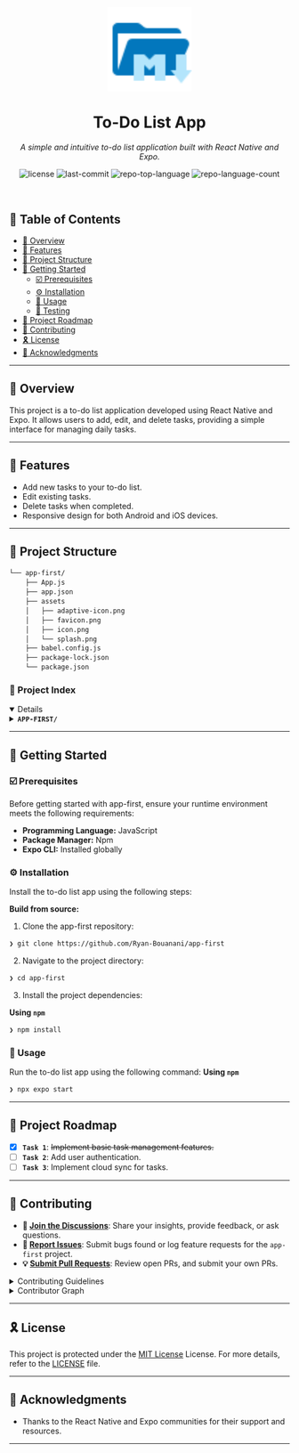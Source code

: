<p align="center">
    <img src="https://raw.githubusercontent.com/PKief/vscode-material-icon-theme/ec559a9f6bfd399b82bb44393651661b08aaf7ba/icons/folder-markdown-open.svg" align="center" width="30%">
</p>
<p align="center"><h1 align="center">To-Do List App</h1></p>
<p align="center">
	<em>A simple and intuitive to-do list application built with React Native and Expo.</em>
</p>
<p align="center">
	<img src="https://img.shields.io/github/license/Ryan-Bouanani/app-first?style=default&logo=opensourceinitiative&logoColor=white&color=0080ff" alt="license">
	<img src="https://img.shields.io/github/last-commit/Ryan-Bouanani/app-first?style=default&logo=git&logoColor=white&color=0080ff" alt="last-commit">
	<img src="https://img.shields.io/github/languages/top/Ryan-Bouanani/app-first?style=default&color=0080ff" alt="repo-top-language">
	<img src="https://img.shields.io/github/languages/count/Ryan-Bouanani/app-first?style=default&color=0080ff" alt="repo-language-count">
</p>
<br>

## 🔗 Table of Contents

- [📍 Overview](#-overview)
- [👾 Features](#-features)
- [📁 Project Structure](#-project-structure)
- [🚀 Getting Started](#-getting-started)
  - [☑️ Prerequisites](#-prerequisites)
  - [⚙️ Installation](#-installation)
  - [🤖 Usage](#🤖-usage)
  - [🧪 Testing](#🧪-testing)
- [📌 Project Roadmap](#-project-roadmap)
- [🔰 Contributing](#-contributing)
- [🎗 License](#-license)
- [🙌 Acknowledgments](#-acknowledgments)

---

## 📍 Overview

This project is a to-do list application developed using React Native and Expo. It allows users to add, edit, and delete tasks, providing a simple interface for managing daily tasks.

---

## 👾 Features

- Add new tasks to your to-do list.
- Edit existing tasks.
- Delete tasks when completed.
- Responsive design for both Android and iOS devices.

---

## 📁 Project Structure

```sh
└── app-first/
    ├── App.js
    ├── app.json
    ├── assets
    │   ├── adaptive-icon.png
    │   ├── favicon.png
    │   ├── icon.png
    │   └── splash.png
    ├── babel.config.js
    ├── package-lock.json
    └── package.json
```


### 📂 Project Index
<details open>
	<details> <!-- __root__ Submodule -->
	<summary><b><code>APP-FIRST/</code></b></summary>
		<blockquote>
			<table>
			<tr>
				<td><b><a href='https://github.com/Ryan-Bouanani/app-first/package-lock.json'>package-lock.json</a></b></td>
				<td><code>Contains the exact versions of dependencies used in the project.</code></td>
			</tr>
			<tr>
				<td><b><a href='https://github.com/Ryan-Bouanani/app-first/app.json'>app.json</a></b></td>
				<td><code>Configuration file for the Expo app.</code></td>
			</tr>
			<tr>
				<td><b><a href='https://github.com/Ryan-Bouanani/app-first/App.js'>App.js</a></b></td>
				<td><code>Main entry point of the React Native application.</code></td>
			</tr>
			<tr>
				<td><b><a href='https://github.com/Ryan-Bouanani/app-first/babel.config.js'>babel.config.js</a></b></td>
				<td><code>Babel configuration file for JavaScript transpilation.</code></td>
			</tr>
			<tr>
				<td><b><a href='https://github.com/Ryan-Bouanani/app-first/package.json'>package.json</a></b></td>
				<td><code>Lists project dependencies and scripts.</code></td>
			</tr>
			<tr>
				<td><b><a href='https://github.com/Ryan-Bouanani/app-first/assets'>assets/</a></b></td>
				<td><code>Contains images and other static resources used in the app.</code></td>
			</tr>
			</table>
		</blockquote>
	</details>
</details>

---
## 🚀 Getting Started

### ☑️ Prerequisites

Before getting started with app-first, ensure your runtime environment meets the following requirements:

- **Programming Language:** JavaScript
- **Package Manager:** Npm
- **Expo CLI:** Installed globally


### ⚙️ Installation

Install the to-do list app using the following steps:

**Build from source:**

1. Clone the app-first repository:
```sh
❯ git clone https://github.com/Ryan-Bouanani/app-first
```

2. Navigate to the project directory:
```sh
❯ cd app-first
```

3. Install the project dependencies:


**Using `npm`** &nbsp; [<img align="center" src="" />]()

```sh
❯ npm install
```




### 🤖 Usage
Run the to-do list app using the following command:
**Using `npm`** &nbsp; [<img align="center" src="" />]()

```sh
❯ npx expo start
```


---
## 📌 Project Roadmap

- [X] **`Task 1`**: <strike>Implement basic task management features.</strike>
- [ ] **`Task 2`**: Add user authentication.
- [ ] **`Task 3`**: Implement cloud sync for tasks.

---

## 🔰 Contributing

- **💬 [Join the Discussions](https://github.com/Ryan-Bouanani/app-first/discussions)**: Share your insights, provide feedback, or ask questions.
- **🐛 [Report Issues](https://github.com/Ryan-Bouanani/app-first/issues)**: Submit bugs found or log feature requests for the `app-first` project.
- **💡 [Submit Pull Requests](https://github.com/Ryan-Bouanani/app-first/blob/main/CONTRIBUTING.md)**: Review open PRs, and submit your own PRs.

<details closed>
<summary>Contributing Guidelines</summary>

1. **Fork the Repository**: Start by forking the project repository to your github account.
2. **Clone Locally**: Clone the forked repository to your local machine using a git client.
   ```sh
   git clone https://github.com/Ryan-Bouanani/app-first
   ```
3. **Create a New Branch**: Always work on a new branch, giving it a descriptive name.
   ```sh
   git checkout -b new-feature-x
   ```
4. **Make Your Changes**: Develop and test your changes locally.
5. **Commit Your Changes**: Commit with a clear message describing your updates.
   ```sh
   git commit -m 'Implemented new feature x.'
   ```
6. **Push to github**: Push the changes to your forked repository.
   ```sh
   git push origin new-feature-x
   ```
7. **Submit a Pull Request**: Create a PR against the original project repository. Clearly describe the changes and their motivations.
8. **Review**: Once your PR is reviewed and approved, it will be merged into the main branch. Congratulations on your contribution!
</details>

<details closed>
<summary>Contributor Graph</summary>
<br>
<p align="left">
   <a href="https://github.com{/Ryan-Bouanani/app-first/}graphs/contributors">
      <img src="https://contrib.rocks/image?repo=Ryan-Bouanani/app-first">
   </a>
</p>
</details>

---

## 🎗 License

This project is protected under the [MIT License](https://choosealicense.com/licenses) License. For more details, refer to the [LICENSE](https://choosealicense.com/licenses/) file.

---

## 🙌 Acknowledgments

- Thanks to the React Native and Expo communities for their support and resources.

---
